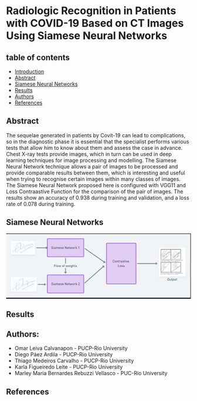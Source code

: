 # Radiologic Recognition in Patients with COVID-19 Based on CT Images Using Siamese Neural Networks

## table of contents

- [Introduction](#introduction)
- [Abstract](#abstract)
- [Siamese Neural Networks](#siamese-neural-networks)
- [Results](#results)
- [Authors](#authors)
- [References](#references)

## Abstract

The sequelae generated in patients by Covit-19 can lead to complications, so in the diagnostic phase it is essential that the specialist performs various tests that allow him to know about them and assess the case in advance. Chest X-ray tests provide
images, which in turn can be used in deep learning techniques for image processing and modelling. The Siamese Neural Network technique allows a pair of images to be processed and provide comparable results between them, which is interesting and useful
when trying to recognise certain images within many classes of images. The Siamese Neural Network proposed here is configured with VGG11 and Loss Contraastive Function for the comparison of the pair of images. The results show an accuracy of 0.938
during training and validation, and a loss rate of 0.078 during training.

## Siamese Neural Networks

<img src="images\siameses_example.PNG" width="600" align="center"/>

## Results



## Authors:
 - Omar Leiva Calvanapon - PUCP-Rio University
 - Diego Páez Ardila - PUCP-Rio University
 - Thiago Medeiros Carvalho - PUCP-Rio University
 - Karla Figueiredo Leite - PUCP-Rio University
 - Marley Maria Bernardes Rebuzzi Vellasco - PUC-Rio University

## References
